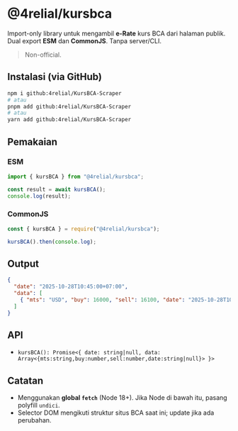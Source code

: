 # @4relial/kursbca

Import-only library untuk mengambil **e-Rate** kurs BCA dari halaman publik.
Dual export **ESM** dan **CommonJS**. Tanpa server/CLI.

> Non-official.

## Instalasi (via GitHub)
```bash
npm i github:4relial/KursBCA-Scraper
# atau
pnpm add github:4relial/KursBCA-Scraper
# atau
yarn add github:4relial/KursBCA-Scraper
```

## Pemakaian

### ESM
```js
import { kursBCA } from "@4relial/kursbca";

const result = await kursBCA();
console.log(result);
```

### CommonJS
```js
const { kursBCA } = require("@4relial/kursbca");

kursBCA().then(console.log);
```

## Output
```json
{
  "date": "2025-10-28T10:45:00+07:00",
  "data": [
    { "mts": "USD", "buy": 16000, "sell": 16100, "date": "2025-10-28T10:45:00+07:00" }
  ]
}
```

## API
- `kursBCA(): Promise<{ date: string|null, data: Array<{mts:string,buy:number,sell:number,date:string|null}> }>`

## Catatan
- Menggunakan **global `fetch`** (Node 18+). Jika Node di bawah itu, pasang polyfill `undici`.
- Selector DOM mengikuti struktur situs BCA saat ini; update jika ada perubahan.
